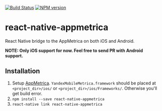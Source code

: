 [![Build Status](https://travis-ci.org/doochik/react-native-appmetrica.svg?branch=master)](https://travis-ci.org/doochik/react-native-appmetrica)
[![NPM version](https://badge.fury.io/js/react-native-appmetrica.svg)](https://www.npmjs.com/package/react-native-appmetrica)


# react-native-appmetrica
React Native bridge to the AppMetrica on both iOS and Android.

**NOTE: Only iOS support for now. Feel free to send PR with Android support.**

## Installation

1. Setup [AppMetrica](https://tech.yandex.com/appmetrica/).
`YandexMobileMetrica.framework` should be placed at `<project_dir>/ios/` or `<project_dir>/ios/Frameworks/`.
Otherwise you'll get build error.
2. `npm install --save react-native-appmetrica`
3. `react-native link react-native-appmetrica`
 
